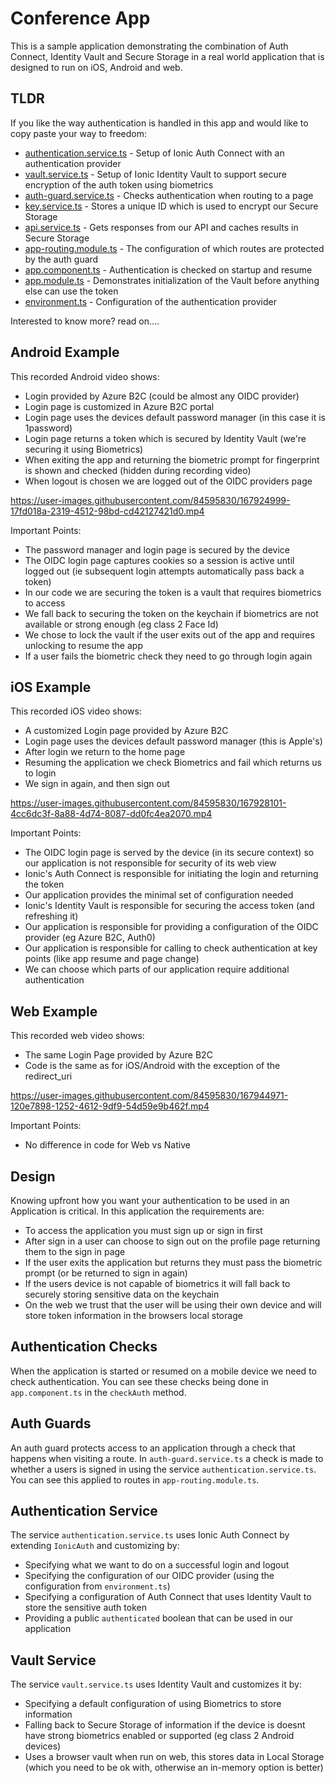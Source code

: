 # Conference App

This is a sample application demonstrating the combination of Auth Connect, Identity Vault and Secure Storage in a real world application that is designed to run on iOS, Android and web.

## TLDR

If you like the way authentication is handled in this app and would like to copy paste your way to freedom:
- [authentication.service.ts](src/app/services/authentication.service.ts) - Setup of Ionic Auth Connect with an authentication provider
- [vault.service.ts](src/app/services/vault.service.ts) - Setup of Ionic Identity Vault to support secure encryption of the auth token using biometrics
- [auth-guard.service.ts](src/app/services/auth-guard.service.ts) - Checks authentication when routing to a page
- [key.service.ts](src/app/services/key.service.ts) - Stores a unique ID which is used to encrypt our Secure Storage
- [api.service.ts](src/app/services/api.service.ts) - Gets responses from our API and caches results in Secure Storage
- [app-routing.module.ts](src/app/app-routing.module.ts) - The configuration of which routes are protected by the auth guard
- [app.component.ts](src/app/app.component.ts) - Authentication is checked on startup and resume
- [app.module.ts](src/app/app.module.ts) - Demonstrates initialization of the Vault before anything else can use the token
- [environment.ts](src/environments/environment.ts) - Configuration of the authentication provider

Interested to know more? read on....


## Android Example
This recorded Android video shows:
- Login provided by Azure B2C (could be almost any OIDC provider)
- Login page is customized in Azure B2C portal
- Login page uses the devices default password manager (in this case it is 1password)
- Login page returns a token which is secured by Identity Vault (we're securing it using Biometrics)
- When exiting the app and returning the biometric prompt for fingerprint is shown and checked (hidden during recording video)
- When logout is chosen we are logged out of the OIDC providers page

https://user-images.githubusercontent.com/84595830/167924999-17fd018a-2319-4512-98bd-cd42127421d0.mp4

Important Points:
- The password manager and login page is secured by the device
- The OIDC login page captures cookies so a session is active until logged out (ie subsequent login attempts automatically pass back a token)
- In our code we are securing the token is a vault that requires biometrics to access
- We fall back to securing the token on the keychain if biometrics are not available or strong enough (eg class 2 Face Id)
- We chose to lock the vault if the user exits out of the app and requires unlocking to resume the app
- If a user fails the biometric check they need to go through login again

## iOS Example
This recorded iOS video shows:
- A customized Login page provided by Azure B2C
- Login page uses the devices default password manager (this is Apple's)
- After login we return to the home page
- Resuming the application we check Biometrics and fail which returns us to login
- We sign in again, and then sign out

https://user-images.githubusercontent.com/84595830/167928101-4cc6dc3f-8a88-4d74-8087-dd0fc4ea2070.mp4

Important Points:
- The OIDC login page is served by the device (in its secure context) so our application is not responsible for security of its web view
- Ionic's Auth Connect is responsible for initiating the login and returning the token
- Our application provides the minimal set of configuration needed
- Ionic's Identity Vault is responsible for securing the access token (and refreshing it)
- Our application is responsible for providing a configuration of the OIDC provider (eg Azure B2C, Auth0)
- Our application is responsible for calling to check authentication at key points (like app resume and page change)
- We can choose which parts of our application require additional authentication

## Web Example

This recorded web video shows:
- The same Login Page provided by Azure B2C
- Code is the same as for iOS/Android with the exception of the redirect_uri

https://user-images.githubusercontent.com/84595830/167944971-120e7898-1252-4612-9df9-54d59e9b462f.mp4

Important Points:
- No difference in code for Web vs Native

## Design

Knowing upfront how you want your authentication to be used in an Application is critical. In this application the requirements are:

- To access the application you must sign up or sign in first
- After sign in a user can choose to sign out on the profile page returning them to the sign in page
- If the user exits the application but returns they must pass the biometric prompt (or be returned to sign in again)
- If the users device is not capable of biometrics it will fall back to securely storing sensitive data on the keychain
- On the web we trust that the user will be using their own device and will store token information in the browsers local storage

## Authentication Checks

When the application is started or resumed on a mobile device we need to check authentication. You can see these checks being done in `app.component.ts` in the `checkAuth` method.

## Auth Guards

An auth guard protects access to an application through a check that happens when visiting a route. In `auth-guard.service.ts` a check is made to whether a users is signed in using the service `authentication.service.ts`. You can see this applied to routes in `app-routing.module.ts`.

## Authentication Service

The service `authentication.service.ts` uses Ionic Auth Connect by extending `IonicAuth` and customizing by:
- Specifying what we want to do on a successful login and logout
- Specifying the configuration of our OIDC provider (using the configuration from `environment.ts`)
- Specifying a configuration of Auth Connect that uses Identity Vault to store the sensitive auth token
- Providing a public `authenticated` boolean that can be used in our application

## Vault Service

The service `vault.service.ts` uses Identity Vault and customizes it by:
- Specifying a default configuration of using Biometrics to store information
- Falling back to Secure Storage of information if the device is doesnt have strong biometrics enabled or supported (eg class 2 Android devices)
- Uses a browser vault when run on web, this stores data in Local Storage (which you need to be ok with, otherwise an in-memory option is better)

